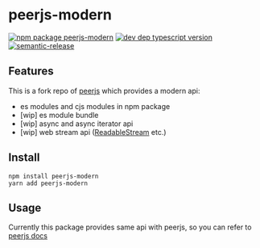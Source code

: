 # peerjs-modern

[![npm package peerjs-modern](https://img.shields.io/npm/v/peerjs-modern?style=flat-square)](http://npm.im/peerjs-modern)
[![dev dep typescript version](https://img.shields.io/github/package-json/dependency-version/EqualMa/peerjs-modern/dev/typescript?style=flat-square)]()
[![semantic-release](https://img.shields.io/badge/%20%20%F0%9F%93%A6%F0%9F%9A%80-semantic--release-e10079.svg?style=flat-square)](https://github.com/semantic-release/semantic-release)

## Features

This is a fork repo of [peerjs](https://github.com/peers/peerjs) which provides a modern api:

- es modules and cjs modules in npm package
- [wip] es module bundle
- [wip] async and async iterator api
- [wip] web stream api ([ReadableStream](https://developer.mozilla.org/en-US/docs/Web/API/ReadableStream) etc.)

## Install

```shell
npm install peerjs-modern
yarn add peerjs-modern
```

## Usage

Currently this package provides same api with peerjs, so you can refer to [peerjs docs](https://peerjs.com/docs.html#api)
